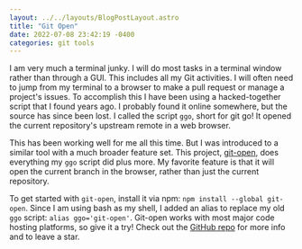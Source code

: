 ```yaml
---
layout: ../../layouts/BlogPostLayout.astro
title: "Git Open"
date: 2022-07-08 23:42:19 -0400
categories: git tools
---
```


I am very much a terminal junky. I will do most tasks in a terminal window rather
than through a GUI. This includes all my Git activities. I will often need to jump
from my terminal to a browser to make a pull request or manage a project's issues.
To accomplish this I have been using a hacked-together script that I found years ago.
I probably found it online somewhere, but the source has since been lost. I called
the script `ggo`, short for git go! It opened the current repository's upstream
remote in a web browser.

This has been working well for me all this time. But I was introduced to a similar
tool with a much broader feature set. This project, [git-open](https://github.com/paulirish/git-open),
does everything my `ggo` script did plus more. My favorite feature is that it will
open the current branch in the browser, rather than just the current repository.

To get started with `git-open`, install it via npm: `npm install --global git-open`.
Since I am using bash as my shell, I added an alias to replace my old `ggo` script:
`alias ggo='git-open'`. Git-open works with most major code hosting platforms,
so give it a try! Check out the [GitHub repo](https://github.com/paulirish/git-open)
for more info and to leave a star.
